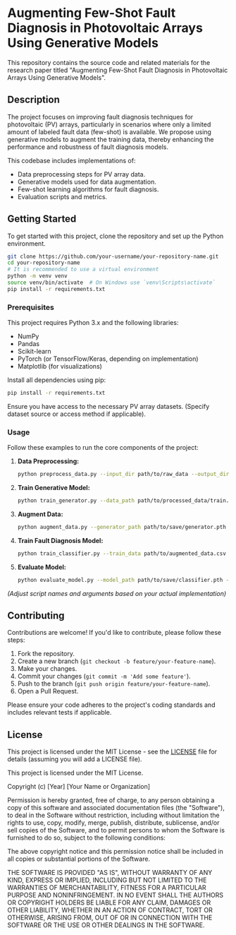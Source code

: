 # Augmenting Few-Shot Fault Diagnosis in Photovoltaic Arrays Using Generative Models

This repository contains the source code and related materials for the research paper titled "Augmenting Few-Shot Fault Diagnosis in Photovoltaic Arrays Using Generative Models".

## Description

The project focuses on improving fault diagnosis techniques for photovoltaic (PV) arrays, particularly in scenarios where only a limited amount of labeled fault data (few-shot) is available. We propose using generative models to augment the training data, thereby enhancing the performance and robustness of fault diagnosis models.

This codebase includes implementations of:
*   Data preprocessing steps for PV array data.
*   Generative models used for data augmentation.
*   Few-shot learning algorithms for fault diagnosis.
*   Evaluation scripts and metrics.

## Getting Started

To get started with this project, clone the repository and set up the Python environment.

```bash
git clone https://github.com/your-username/your-repository-name.git
cd your-repository-name
# It is recommended to use a virtual environment
python -m venv venv
source venv/bin/activate  # On Windows use `venv\Scripts\activate`
pip install -r requirements.txt
```

### Prerequisites

This project requires Python 3.x and the following libraries:
*   NumPy
*   Pandas
*   Scikit-learn
*   PyTorch (or TensorFlow/Keras, depending on implementation)
*   Matplotlib (for visualizations)

Install all dependencies using pip:
```bash
pip install -r requirements.txt
```
Ensure you have access to the necessary PV array datasets. (Specify dataset source or access method if applicable).

### Usage

Follow these examples to run the core components of the project:

1.  **Data Preprocessing:**
    ```bash
    python preprocess_data.py --input_dir path/to/raw_data --output_dir path/to/processed_data
    ```

2.  **Train Generative Model:**
    ```bash
    python train_generator.py --data_path path/to/processed_data/train.csv --model_save_path path/to/save/generator.pth --epochs 100
    ```

3.  **Augment Data:**
    ```bash
    python augment_data.py --generator_path path/to/save/generator.pth --original_data path/to/processed_data/few_shot_train.csv --output_file path/to/augmented_data.csv --num_samples 1000
    ```

4.  **Train Fault Diagnosis Model:**
    ```bash
    python train_classifier.py --train_data path/to/augmented_data.csv --val_data path/to/processed_data/validation.csv --model_save_path path/to/save/classifier.pth
    ```

5.  **Evaluate Model:**
    ```bash
    python evaluate_model.py --model_path path/to/save/classifier.pth --test_data path/to/processed_data/test.csv
    ```
*(Adjust script names and arguments based on your actual implementation)*

## Contributing

Contributions are welcome! If you'd like to contribute, please follow these steps:
1.  Fork the repository.
2.  Create a new branch (`git checkout -b feature/your-feature-name`).
3.  Make your changes.
4.  Commit your changes (`git commit -m 'Add some feature'`).
5.  Push to the branch (`git push origin feature/your-feature-name`).
6.  Open a Pull Request.

Please ensure your code adheres to the project's coding standards and includes relevant tests if applicable.

## License

This project is licensed under the MIT License - see the [LICENSE](LICENSE) file for details (assuming you will add a LICENSE file).
<!-- Or directly state: -->
This project is licensed under the MIT License.

Copyright (c) [Year] [Your Name or Organization]

Permission is hereby granted, free of charge, to any person obtaining a copy
of this software and associated documentation files (the "Software"), to deal
in the Software without restriction, including without limitation the rights
to use, copy, modify, merge, publish, distribute, sublicense, and/or sell
copies of the Software, and to permit persons to whom the Software is
furnished to do so, subject to the following conditions:

The above copyright notice and this permission notice shall be included in all
copies or substantial portions of the Software.

THE SOFTWARE IS PROVIDED "AS IS", WITHOUT WARRANTY OF ANY KIND, EXPRESS OR
IMPLIED, INCLUDING BUT NOT LIMITED TO THE WARRANTIES OF MERCHANTABILITY,
FITNESS FOR A PARTICULAR PURPOSE AND NONINFRINGEMENT. IN NO EVENT SHALL THE
AUTHORS OR COPYRIGHT HOLDERS BE LIABLE FOR ANY CLAIM, DAMAGES OR OTHER
LIABILITY, WHETHER IN AN ACTION OF CONTRACT, TORT OR OTHERWISE, ARISING FROM,
OUT OF OR IN CONNECTION WITH THE SOFTWARE OR THE USE OR OTHER DEALINGS IN THE
SOFTWARE.


